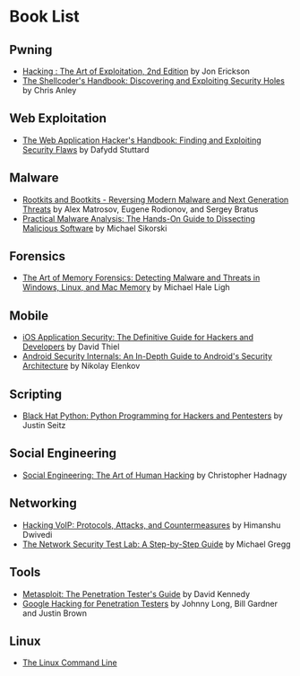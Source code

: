 # Book List

## Pwning
 - [Hacking : The Art of Exploitation, 2nd Edition](https://www.amazon.ca/Hacking-Art-Exploitation-Jon-Erickson/dp/1593271441/) by Jon Erickson
 - [The Shellcoder's Handbook: Discovering and Exploiting Security Holes](https://www.amazon.ca/Shellcoders-Handbook-Discovering-Exploiting-Security-ebook/dp/B004P5O38Q) by Chris Anley
 
## Web Exploitation
 - [The Web Application Hacker's Handbook: Finding and Exploiting Security Flaws](https://www.amazon.ca/Web-Application-Hackers-Handbook-Exploiting/dp/1118026470) by Dafydd Stuttard
 
## Malware 
 - [Rootkits and Bootkits - Reversing Modern Malware and Next Generation Threats](https://www.amazon.de/Rootkits-Bootkits-Reversing-Malware-Generation/dp/1593277164) by Alex Matrosov, Eugene Rodionov, and Sergey Bratus
 - [Practical Malware Analysis: The Hands-On Guide to Dissecting Malicious Software](https://www.amazon.ca/Practical-Malware-Analysis-Hands--Dissecting/dp/1593272901) by Michael Sikorski
 
## Forensics
 - [The Art of Memory Forensics: Detecting Malware and Threats in Windows, Linux, and Mac Memory](https://www.amazon.ca/Art-Memory-Forensics-Detecting-Malware-ebook/dp/B00JUUZSQC) by Michael Hale Ligh

## Mobile
 - [iOS Application Security: The Definitive Guide for Hackers and Developers](https://www.amazon.ca/iOS-Application-Security-Definitive-Developers/dp/159327601X) by David Thiel
 - [Android Security Internals: An In-Depth Guide to Android's Security Architecture](https://www.amazon.ca/Android-Security-Internals--Depth-Architecture/dp/1593275811) by Nikolay Elenkov

## Scripting
 - [Black Hat Python: Python Programming for Hackers and Pentesters](https://www.amazon.ca/Black-Hat-Python-Programming-Pentesters/dp/1593275900) by Justin Seitz
 
## Social Engineering
 - [Social Engineering: The Art of Human Hacking](https://www.amazon.ca/Social-Engineering-Art-Human-Hacking/dp/0470639539) by Christopher Hadnagy

## Networking
 - [Hacking VoIP: Protocols, Attacks, and Countermeasures](https://www.amazon.com/Hacking-VoIP-Protocols-Attacks-Countermeasures/dp/1593271638) by Himanshu Dwivedi
 - [The Network Security Test Lab: A Step-by-Step Guide](https://www.amazon.ca/Network-Security-Test-Step---Step/dp/1118987055) by Michael Gregg
 
## Tools
 - [Metasploit: The Penetration Tester's Guide](https://www.amazon.ca/Metasploit-Penetration-Testers-David-Kennedy/dp/159327288X) by David Kennedy
 - [Google Hacking for Penetration Testers](https://www.amazon.com/Google-Hacking-Penetration-Testers-Johnny/dp/1597491764) by Johnny Long,  Bill Gardner and Justin Brown

## Linux
- [The Linux Command Line](http://www.linuxcommand.org/)
